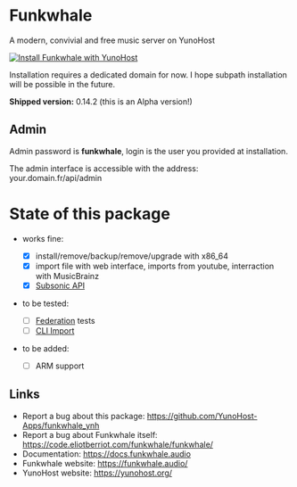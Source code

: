 # Funkwhale
A modern, convivial and free music server on YunoHost

[![Install Funkwhale with YunoHost](https://install-app.yunohost.org/install-with-yunohost.png)](https://install-app.yunohost.org/?app=funkwhale)

Installation requires a dedicated domain for now. I hope subpath installation will be possible in the future.

**Shipped version:** 0.14.2 (this is an Alpha version!)

## Admin

Admin password is **funkwhale**, login is the user you provided at installation.

The admin interface is accessible with the address: your.domain.fr/api/admin

# State of this package

* works fine:

  * [x] install/remove/backup/remove/upgrade with x86_64
  * [x] import file with web interface, imports from youtube, interraction with MusicBrainz
  * [x] [Subsonic API](https://docs.funkwhale.audio/users/apps.html)
   
* to be tested:
  * [ ] [Federation](https://docs.funkwhale.audio/federation.html) tests
  * [ ] [CLI Import](https://docs.funkwhale.audio/importing-music.html#from-music-directory-on-the-server)

* to be added:
  * [ ] ARM support

## Links

 * Report a bug about this package: https://github.com/YunoHost-Apps/funkwhale_ynh
 * Report a bug about Funkwhale itself: https://code.eliotberriot.com/funkwhale/funkwhale/
 * Documentation: https://docs.funkwhale.audio
 * Funkwhale website: https://funkwhale.audio/
 * YunoHost website: https://yunohost.org/
